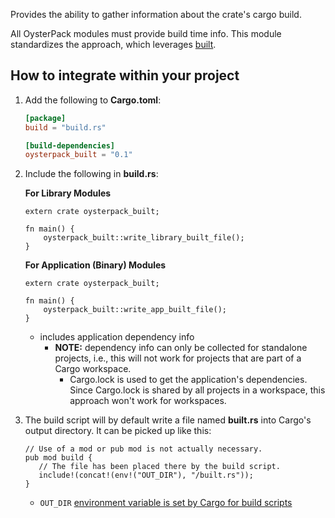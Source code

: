 Provides the ability to gather information about the crate's cargo build.

All OysterPack modules must provide build time info. This module standardizes the approach, which
leverages [built](https://crates.io/crates/built).

## How to integrate within your project

1. Add the following to **Cargo.toml**:
   ```toml
   [package]
   build = "build.rs"

   [build-dependencies]
   oysterpack_built = "0.1"
   ```

2. Include the following in **build.rs**:

   **For Library Modules**
   ```no_run
   extern crate oysterpack_built;

   fn main() {
       oysterpack_built::write_library_built_file();
   }
   ```

   **For Application (Binary) Modules**
   ```no_run
   extern crate oysterpack_built;

   fn main() {
       oysterpack_built::write_app_built_file();
   }
   ```
   - includes application dependency info
     - **NOTE:** dependency info can only be collected for standalone projects, i.e., this will not work for projects that are part of a Cargo workspace.
       - Cargo.lock is used to get the application's dependencies. Since Cargo.lock is shared by all projects in a workspace, this approach won't work for workspaces.

3. The build script will by default write a file named **built.rs** into Cargo's output directory. It can be picked up like this:
   ```no_run
   // Use of a mod or pub mod is not actually necessary.
   pub mod build {
      // The file has been placed there by the build script.
      include!(concat!(env!("OUT_DIR"), "/built.rs"));
   }
   ```
   - `OUT_DIR` [environment variable is set by Cargo for build scripts](https://doc.rust-lang.org/cargo/reference/environment-variables.html)